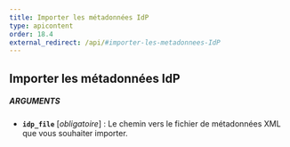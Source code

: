 ```yaml
---
title: Importer les métadonnées IdP
type: apicontent
order: 18.4
external_redirect: /api/#importer-les-metadonnees-IdP
---
```


## Importer les métadonnées IdP

##### ARGUMENTS
* **`idp_file`** [*obligatoire*] :
     Le chemin vers le fichier de métadonnées XML que vous souhaiter importer.

